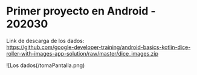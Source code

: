 # Primer proyecto en Android - 202030
Link de descarga de los dados:   
 https://github.com/google-developer-training/android-basics-kotlin-dice-roller-with-images-app-solution/raw/master/dice_images.zip
 
 ![Los dados(/tomaPantalla.png)
